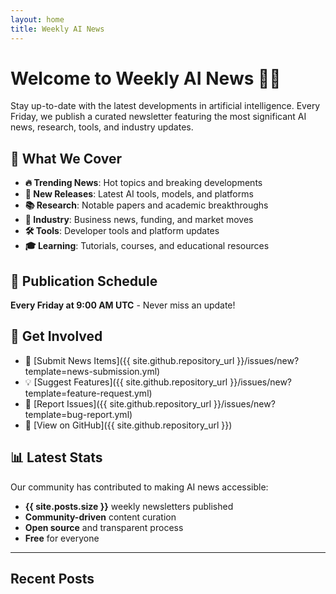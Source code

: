 ```yaml
---
layout: home
title: Weekly AI News
---
```


# Welcome to Weekly AI News 🤖📰

Stay up-to-date with the latest developments in artificial intelligence. Every Friday, we publish a curated newsletter featuring the most significant AI news, research, tools, and industry updates.

## 🎯 What We Cover

- **🔥 Trending News**: Hot topics and breaking developments
- **🚀 New Releases**: Latest AI tools, models, and platforms  
- **📚 Research**: Notable papers and academic breakthroughs
- **💼 Industry**: Business news, funding, and market moves
- **🛠️ Tools**: Developer tools and platform updates
- **🎓 Learning**: Tutorials, courses, and educational resources

## 📅 Publication Schedule

**Every Friday at 9:00 AM UTC** - Never miss an update!

## 🤝 Get Involved

- 📰 [Submit News Items]({{ site.github.repository_url }}/issues/new?template=news-submission.yml)
- 💡 [Suggest Features]({{ site.github.repository_url }}/issues/new?template=feature-request.yml)
- 🐛 [Report Issues]({{ site.github.repository_url }}/issues/new?template=bug-report.yml)
- 🔗 [View on GitHub]({{ site.github.repository_url }})

## 📊 Latest Stats

Our community has contributed to making AI news accessible:

- **{{ site.posts.size }}** weekly newsletters published
- **Community-driven** content curation
- **Open source** and transparent process
- **Free** for everyone

---

## Recent Posts